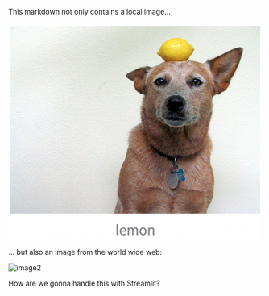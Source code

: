 This markdown not only contains a local image...

![image1](examples/lemon.png)

... but also an image from the world wide web:

![image2](https://upload.wikimedia.org/wikipedia/commons/thumb/3/3a/Cat03.jpg/1200px-Cat03.jpg)

How are we gonna handle this with Streamlit?
